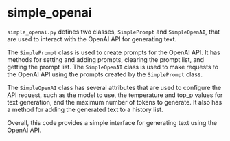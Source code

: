 # simple_openai

`simple_openai.py` defines two classes, `SimplePrompt` and `SimpleOpenAI`, that are used to interact with the OpenAI API for generating text. 

The `SimplePrompt` class is used to create prompts for the OpenAI API. It has methods for setting and adding prompts, clearing the prompt list, and getting the prompt list. The `SimpleOpenAI` class is used to make requests to the OpenAI API using the prompts created by the `SimplePrompt` class. 

The `SimpleOpenAI` class has several attributes that are used to configure the API request, such as the model to use, the temperature and top_p values for text generation, and the maximum number of tokens to generate. It also has a method for adding the generated text to a history list. 

Overall, this code provides a simple interface for generating text using the OpenAI API.
